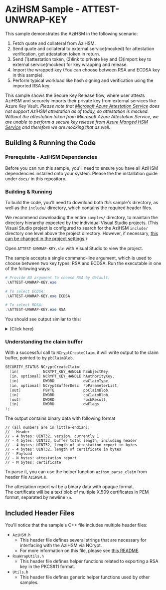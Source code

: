 AziHSM Sample - ATTEST-UNWRAP-KEY
===============================

This sample demonstrates the AziHSM in the following scenario:

1. Fetch quote and collateral from AziHSM.
2. Send quote and collateral to external service(mocked) for attestation
   verification, get attestation token in return.
3. Send (1)attestation token, (2)link to private key and (3)import key
   to external service(mocked) for key wrapping and release.
4. Import the wrapped key (You can choose between RSA and ECDSA key in this sample).
5. Perform typical workload like hash signing and verification using the
   imported RSA key.

This sample shows the Secure Key Release flow, where user attests AziHSM and securely imports their private key from external services like Azure Key Vault. 
*Please note that [Microsoft Azure Attestation Service](https://learn.microsoft.com/en-us/azure/attestation/overview) does not support AziHSM attestation as of today, so attestation is mocked. Without the attestation token from Microsoft Azure Attestation Service, we are unable to perform a secure key release from [Azure Manged HSM Service](https://learn.microsoft.com/en-us/azure/key-vault/managed-hsm/overview) and therefore we are mocking that as well.*

Building & Running the Code
---------------------------

### Prerequisite - AziHSM Dependencies

Before you can run this sample, you'll need to ensure you have all AziHSM dependencies installed onto your system.
Please the the installation guide under `docs/` in this repository.

### Building & Running

To build the code, you'll need to download both *this* sample's directory, as well as the `include/` directory, which contains the required header files.

We recommend downloading the entire `samples/` directory, to maintain the directory hierarchy expected by the individual Visual Studio projects.
(This Visual Studio project is configured to search for the AziHSM `include/` directory one level above the project directory. However, if necessary, [this can be changed in the project settings](https://learn.microsoft.com/en-us/cpp/build/working-with-project-properties).)

Open `ATTEST-UNWRAP-KEY.sln` with Visual Studio to view the project.

The sample accepts a single command-line argument, which is used to choose between two key types: RSA and ECDSA.
Run the executable in one of the following ways:

```powershell
# Provide NO argument to choose RSA by default:
.\ATTEST-UNWRAP-KEY.exe

# To select ECDSA:
.\ATTEST-UNWRAP-KEY.exe ECDSA

# To select RDSA:
.\ATTEST-UNWRAP-KEY.exe RSA
```

You should see output similar to this:

<details>
<summary>(Click here)</summary>

```
AziHSM Demonstration:
Get Quote/Collateral --> Mock Attestation --> Mock Key Wrap and Release --> Import --> Sign/Verify
==================================================================================================
*Please note that [Microsoft Azure Attestation Service](https://learn.microsoft.com/en-us/azure/attestation/overview) does not support AziHSM attestation as of today, so attestation is mocked. Without the attestation token from Microsoft Azure Attestation Service, we are unable to perform a secure key release from [Azure Manged HSM Service](https://learn.microsoft.com/en-us/azure/key-vault/managed-hsm/overview) and therefore we are mocking that as well.*

No key type specified. Defaulting to import RSA key.
Usage:
    ATTEST-UNWRAP-KEY.exe [rsa|ecdsa]

Working with RSA key.

Step 1: Get Quote and Collateral
--------------------------------
Opened NCrypt Storage Provider handle: 0xd4c5b640

Step 2: Mock Attestation
------------------------
Quote: 834 bytes. Collateral: 619 bytes.

Step 3: Mock Key Wrap and Release
---------------------------------
Key wrapped successfully. Key Blob Size: 1518 bytes.

Step 4: Import Wrapped Key
--------------------------

Step 5: Sign with imported key and Verify
-----------------------------------------
Signature size: 256 bytes.
Signature internally verified successfully.
Signature matches pre-calculated value

Sample finished successfully
----------------------------

Done Cleaning Up
----------------
```

</details>

### Understanding the claim buffer

With a successful call to `NCryptCreateClaim`, it will write output to the claim buffer, pointed to by `pbClaimBlob`.
```c
SECURITY_STATUS NCryptCreateClaim(
  [in]           NCRYPT_KEY_HANDLE hSubjectKey,
  [in, optional] NCRYPT_KEY_HANDLE hAuthorityKey,
  [in]           DWORD             dwClaimType,
  [in, optional] NCryptBufferDesc  *pParameterList,
  [out]          PBYTE             pbClaimBlob,
  [in]           DWORD             cbClaimBlob,
  [out]          DWORD             *pcbResult,
  [in]           DWORD             dwFlags
);
```

The output contains binary data with following format
```
// (all numbers are in little-endian):
// - Header
// - 4 bytes: UINT32, version, currently 1
// - 4 bytes: UINT32, buffer total length, including header
// - 4 bytes: UINT32, length of attestation report in bytes
// - 4 bytes: UINT32, length of certificate in bytes
// - Payload
// - N bytes: attestation report
// - M bytes: certificate
```

To parse it, you can use the helper function `azihsm_parse_claim` from header file `AziHSM.h`.

The attestation report wil be a binary data with opaque format.  
The certificate will be a text blob of multiple X.509 certificates in PEM format, separated by newline `\n`.


Included Header Files
---------------------

You'll notice that the sample's C++ file includes multiple header files:

* `AziHSM.h`
    * This header file defines several strings that are necessary for interfacing with the AziHSM via NCrypt.
    * For more information on this file, please see [this README](../include/AziHSM/README.md).
* `RsaWrapUtils.h`
    * This header file defines helper functions related to exporting a RSA key in the PKCS#11 format.
* `Utils.h`
    * This header file defines generic helper functions used by other samples.

